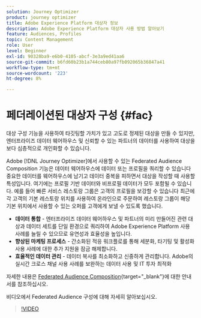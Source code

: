 ```yaml
---
solution: Journey Optimizer
product: journey optimizer
title: Adobe Experience Platform 대상자 정보
description: Adobe Experience Platform 대상자 사용 방법 알아보기
feature: Audiences, Profiles
topic: Content Management
role: User
level: Beginner
exl-id: 90328ba9-e6b0-4105-abcf-3e3a9ed41aa6
source-git-commit: b6fd60b23b1a744ceb80a97fb092065b36847a41
workflow-type: tm+mt
source-wordcount: '223'
ht-degree: 8%

---
```


# 페더레이션된 대상자 구성 {#fac}

대상 구성 기능을 사용하여 타깃팅할 가치가 있고 고도로 정제된 대상을 만들 수 있지만, 엔터프라이즈 데이터 웨어하우스 및 신뢰할 수 있는 파트너의 데이터를 사용하여 대상을 보다 심층적으로 개인화할 수 있습니다.

Adobe [!DNL Journey Optimizer]에서 사용할 수 있는 Federated Audience Composition 기능은 데이터 웨어하우스에 데이터 또는 프로필을 쿼리할 수 있습니다
중요한 데이터를 웨어하우스에 남기고 데이터 중복을 피하면서 대상을 작성할 때 사용할 특성입니다. 여기에는 프로필 기반 데이터와 비프로필 데이터가 모두 포함될 수 있습니다. 예를 들어 빠른 서비스 레스토랑 그룹은 고객의 프로필을 보강할 수 있습니다
최근에 각 고객의 기본 레스토랑 위치를 사용하여 온라인으로 주문하여 레스토랑 그룹이 해당 기본 위치에서 사용할 수 있는 오퍼를 고객에게 보낼 수 있도록 했습니다.

* **데이터 통합** - 엔터프라이즈 데이터 웨어하우스 및 파트너의 미리 만들어진 관련 대상과 데이터 세트를 단일 환경으로 쿼리하여 Adobe Experience Platform 사용 사례를 늘릴 수 있으므로 유연성과 효율성을 높입니다.
* **향상된 마케팅 프로세스** - 간소화된 적응 워크플로를 통해 세분화, 타기팅 및 활성화 사용 사례에 대한 추가 지원을 잠금 해제합니다.
* **효율적인 데이터 관리** - 데이터 복사를 최소화하고 신중하게 관리합니다.
Adobe의 실시간 크로스 채널 사용 사례를 보완하는 데이터 사용 및 IT 투자 최적화

자세한 내용은 [Federated Audience Composition](https://experienceleague.adobe.com/ko/docs/federated-audience-composition/using/home){target="_blank"}에 대한 안내서를 참조하십시오.

비디오에서 Federated Audience 구성에 대해 자세히 알아보십시오.

>[!VIDEO](https://video.tv.adobe.com/v/3432261?quality=12)
